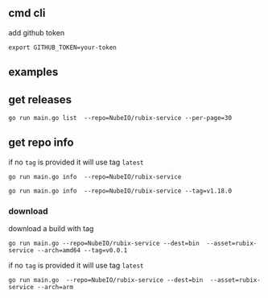 ## cmd cli

add github token

```
export GITHUB_TOKEN=your-token
```

## examples

## get releases

```
go run main.go list  --repo=NubeIO/rubix-service --per-page=30
```

## get repo info

if no `tag` is provided it will use tag `latest`

```
go run main.go info  --repo=NubeIO/rubix-service 
```

```
go run main.go info  --repo=NubeIO/rubix-service --tag=v1.18.0
```

### download

download a build with tag

```
go run main.go --repo=NubeIO/rubix-service --dest=bin  --asset=rubix-service --arch=amd64 --tag=v0.0.1
```

if no `tag` is provided it will use tag `latest`

```
go run main.go  --repo=NubeIO/rubix-service --dest=bin  --asset=rubix-service --arch=arm
```


